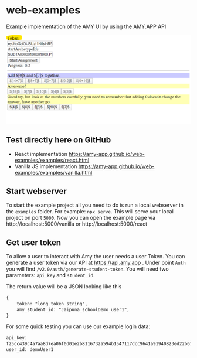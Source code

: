 # web-examples

Example implementation of the AMY UI by using the AMY.APP API

![Simple Amy UI image](images/simpleAmy.png)

## Test directly here on GitHub
- React implementation https://amy-app.github.io/web-examples/examples/react.html
- Vanilla JS implementation https://amy-app.github.io/web-examples/examples/vanilla.html

## Start webserver

To start the example project all you need to do is run a local webserver in the `examples` folder. For example: `npx serve`. This will serve your local project on port `5000`. Now you can open the example page via http://localhost:5000/vanilla or http://localhost:5000/react

## Get user token

To allow a user to interact with Amy the user needs a user Token. You can generate a user token via our API at https://api.amy.app . Under point `Auth` you will find `/v2.0/auth/generate-student-token`.
You will need two parameters: `api_key` and `student_id`.

The return value will be a JSON looking like this

```
{
    token: "long token string",
    amy_student_id: "Jaipuna_schoolDemo_user1",
}
```

For some quick testing you can use our example login data:

```
api_key: f25cc439c4a7aa8d7ea06f0d01e2b8116732a594b1547117dcc9641a91940823ed22b671ca07c56ea58f820bb2f0aa5ea74f612fc157a2761526e053fd493d0707f19216dcf7b24184c3da2970b7ad23f54f225c3be2612cf72bc6dfdd003ce898aaf0153cba8d2fb97caffc4f35bd718e7fd95f723341fdd83363ff34a48030
user_id: demoUser1
```

